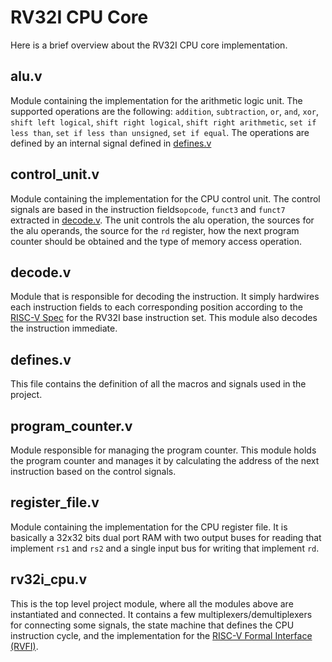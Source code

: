 # RV32I CPU Core

Here is a brief overview about the RV32I CPU core implementation.

## alu.v

Module containing the implementation for the arithmetic logic unit. 
The supported operations are the following: `addition`, `subtraction`, `or`, `and`, `xor`, `shift left logical`, `shift right logical`, `shift right arithmetic`, `set if less than`, `set if less than unsigned`, `set if equal`.
The operations are defined by an internal signal defined in [defines.v](#definesv)

## control_unit.v

Module containing the implementation for the CPU control unit.
The control signals are based in the instruction fields`opcode`, `funct3` and `funct7` extracted in [decode.v](#decodev). The unit controls the alu operation, the sources for the alu operands, the source for the `rd` register, how the next program counter should be obtained and the type of memory access operation.

## decode.v
Module that is responsible for decoding the instruction.
It simply hardwires each instruction fields to each corresponding position according to the [RISC-V Spec](https://github.com/riscv/riscv-isa-manual/releases/download/Ratified-IMAFDQC/riscv-spec-20191213.pdf) for the RV32I base instruction set. This module also decodes the instruction immediate.

## defines.v

This file contains the definition of all the macros and signals used in the project.

## program_counter.v

Module responsible for managing the program counter.
This module holds the program counter and manages it by calculating the address of the next instruction based on the control signals.

## register_file.v

Module containing the implementation for the CPU register file.
It is basically a 32x32 bits dual port RAM with two output buses for reading that implement `rs1` and `rs2` and a single input bus for writing that implement `rd`.

## rv32i_cpu.v

This is the top level project module, where all the modules above are instantiated and connected.
It contains a few multiplexers/demultiplexers for connecting some signals, the state machine that defines the CPU instruction cycle, and the implementation for the [RISC-V Formal Interface (RVFI)](https://github.com/Remooh/riscv-formal/blob/master/docs/rvfi.md).
